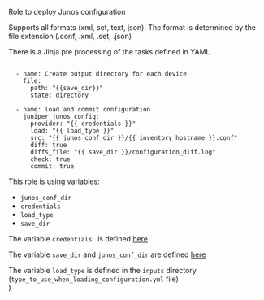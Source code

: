 Role to deploy Junos configuration  

Supports all formats (xml, set, text, json). The format is determined by the file extension (.conf, .xml, .set, .json)

There is a Jinja pre processing of the tasks defined in YAML.  
```
---
  - name: Create output directory for each device
    file:
      path: "{{save_dir}}"
      state: directory

  - name: load and commit configuration
    juniper_junos_config:
      provider: "{{ credentials }}"
      load: "{{ load_type }}"
      src: "{{ junos_conf_dir }}/{{ inventory_hostname }}.conf"
      diff: true
      diffs_file: "{{ save_dir }}/configuration_diff.log"
      check: true
      commit: true

```
This role is using variables:
- ```junos_conf_dir``` 
- ```credentials``` 
- ```load_type```
- ```save_dir``` 

The variable ```credentials ``` is defined [here](https://github.com/ksator/microservice-load-junos-configuration/blob/master/group_vars/all/network_authentication.yaml) 

The variable ```save_dir``` and ```junos_conf_dir``` are defined [here](https://github.com/ksator/microservice-load-junos-configuration/blob/master/repository.cfg) 

The variable ```load_type``` is defined in the ```inputs``` directory (```type_to_use_when_loading_configuration.yml``` file)  
) 

